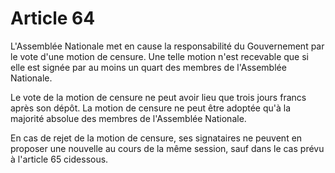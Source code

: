 # Article 64

L'Assemblée Nationale met en cause la responsabilité du Gouvernement par le vote
d'une motion de censure. Une telle motion n'est recevable que si elle est signée par
au moins un quart des membres de l'Assemblée Nationale.

Le vote de la motion de censure ne peut avoir lieu que trois jours francs après son
dépôt. La motion de censure ne peut être adoptée qu'à la majorité absolue des
membres de l'Assemblée Nationale.

En cas de rejet de la motion de censure, ses signataires ne peuvent en proposer une
nouvelle au cours de la même session, sauf dans le cas prévu à l'article 65 cidessous.